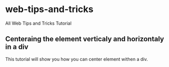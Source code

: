 # web-tips-and-tricks
All Web Tips and Tricks Tutorial

## Centeraing the element verticaly and horizontaly in a div

This tutorial will show you how you can center element withen a div.
